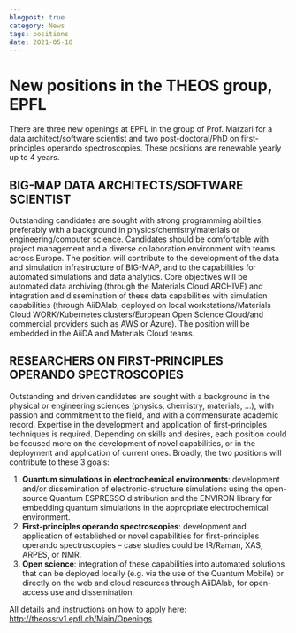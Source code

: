 ```yaml
---
blogpost: true
category: News
tags: positions
date: 2021-05-18
---
```


# New positions in the THEOS group, EPFL

There are three new openings at EPFL in the group of Prof. Marzari for a data architect/software scientist and two post-doctoral/PhD on first-principles operando spectroscopies. These positions are renewable yearly up to 4 years.

## BIG-MAP DATA ARCHITECTS/SOFTWARE SCIENTIST

Outstanding candidates are sought with strong programming abilities, preferably with a background in physics/chemistry/materials or engineering/computer science. Candidates should be comfortable with project management and a diverse collaboration environment with teams across Europe.
The position will contribute to the development of the data and simulation infrastructure of BIG-MAP, and to the capabilities for automated simulations and data analytics. Core objectives will be automated data archiving (through the Materials Cloud ARCHIVE) and integration and dissemination of these data capabilities with simulation capabilities (through AiiDAlab, deployed on local workstations/Materials Cloud WORK/Kubernetes clusters/European Open Science Cloud/and commercial providers such as AWS or Azure). The position will be embedded in the AiiDA and Materials Cloud teams.

## RESEARCHERS ON FIRST-PRINCIPLES OPERANDO SPECTROSCOPIES

Outstanding and driven candidates are sought with a background in the physical or engineering sciences (physics, chemistry, materials, …), with passion and commitment to the field, and with a commensurate academic record. Expertise in the development and application of first-principles techniques is required.
Depending on skills and desires, each position could be focused more on the
development of novel capabilities, or in the deployment and application of current ones. Broadly, the two positions will contribute to these 3 goals:

1. **Quantum simulations in electrochemical environments**: development and/or dissemination of electronic-structure simulations using the open-source Quantum ESPRESSO distribution and the ENVIRON library for embedding quantum simulations in the appropriate electrochemical environment.
2. **First-principles operando spectroscopies**: development and application of established or novel capabilities for first-principles operando spectroscopies – case studies could be IR/Raman, XAS, ARPES, or NMR.
3. **Open science**: integration of these capabilities into automated solutions that can be deployed locally (e.g. via the use of the Quantum Mobile) or directly on the web and cloud resources through AiiDAlab, for open-access use and dissemination.

All details and instructions on how to apply here: <http://theossrv1.epfl.ch/Main/Openings>
